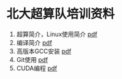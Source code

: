 # 北大超算队培训资料
1. 超算简介，Linux使用简介 [pdf](IntroductionToSupercomputing.pdf)
2. 编译简介 [pdf](IntroductionToCompilation.pdf)
3. 高版本GCC安装 [pdf](GCCInstallation.pdf)
4. Git使用 [pdf](IntroductionToGit.pdf)
5. CUDA编程 [pdf](IntroductionToCuda.pdf)
